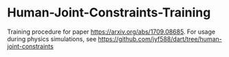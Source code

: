 # Human-Joint-Constraints-Training
Training procedure for paper https://arxiv.org/abs/1709.08685. For usage during physics simulations, see https://github.com/jyf588/dart/tree/human-joint-constraints
